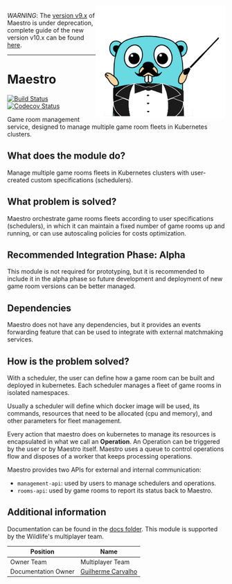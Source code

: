 <img align="right" width="300" height="260" src="docs/images/gopher-maestro.png">


*WARNING*: The [version v9.x](https://github.com/topfreegames/maestro/tree/v9) of Maestro is under deprecation, complete guide of the new version v10.x can be found [here](https://github.com/topfreegames/maestro/issues/283).

---
# Maestro 

[![Build Status](https://github.com/topfreegames/maestro/actions/workflows/test.yaml/badge.svg?branch=next)](https://github.com/topfreegames/maestro/actions/workflows/test.yaml)
[![Codecov Status](https://codecov.io/gh/topfreegames/maestro/branch/next/graph/badge.svg?token=KCN2SZDRJF)](https://codecov.io/gh/topfreegames/maestro)

[//]: # (One or two sentences description of the module/service in non technical terms and information about the owner. Text in quotes are examples.)

Game room management service, designed to manage multiple game room fleets in Kubernetes clusters.

## What does the module do?

[//]: # (A **non technical description** of the main tasks of the module in one or two paragraphs. After reading this section everybody should be able to understand which tasks are performed.)

Manage multiple game rooms fleets in Kubernetes clusters with user-created custom specifications (schedulers).

## What problem is solved?

[//]: # (A **non technical** explanation of what problem is solved by this module. This is **not** another description of what the module does, rather why the module exists in the first place.)

Maestro orchestrate game rooms fleets according to user specifications (schedulers), in which it can maintain a fixed number of game rooms up and running,
or can use autoscaling policies for costs optimization.

## Recommended Integration Phase: Alpha

[//]: # (In which phase is this module normally used for the prototyping, alpha, preproduction or production stage of game development.)

This module is not required for prototyping, but it is recommended to include it in the alpha phase so future development and deployment of new game room versions
can be better managed.

## Dependencies

[//]: # (List all the modules or other dependencies that module has, if possible with links to their repositories.)

Maestro does not have any dependencies, but it provides an events forwarding feature that can be used to integrate with external matchmaking services.

## How is the problem solved?

[//]: # (A **more technical description** how the module solved the problem description above. It should not get into too much detail, but provide enough information for a technical leader to understand the implications of using this module.)

With a scheduler, the user can define how a game room can be built and deployed in kubernetes. Each scheduler
manages a fleet of game rooms in isolated namespaces.

Usually a scheduler will define which docker image will be used, its commands, resources that need to be allocated (cpu and memory), and other parameters for fleet management.

Every action that maestro does on kubernetes to manage its resources is encapsulated in what we call an **Operation**. An Operation can be triggered by the user
or by Maestro itself. Maestro uses a queue to control operations flow and disposes of a worker that keeps processing operations.

Maestro provides two APIs for external and internal communication: 
- `management-api`: used by users to manage schedulers and operations. 
- `rooms-api`: used by game rooms to report its status back to Maestro.

## Additional information

[//]: # (Here a link to the complete module documentation as well as other additional information should be added as well as contact information.)

Documentation can be found in the [docs folder](./docs). This module is supported by the Wildlife's multiplayer team.

| Position            | Name               |
|---------------------|--------------------|
| Owner Team          | Multiplayer Team   |
| Documentation Owner | [Guilherme Carvalho](https://github.com/guilhermocc) |

